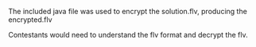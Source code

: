 The included java file was used to encrypt the solution.flv, producing
the encrypted.flv

Contestants would need to understand the flv format and decrypt the flv.